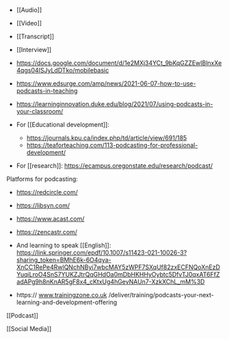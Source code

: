   - [[Audio]]
  - [[Video]]
  - [[Transcript]]
  - [[Interview]]

  - https://docs.google.com/document/d/1e2MXj34YCt_9bKqGZZEwIBlnxXe4qgs04ISJyLdDTko/mobilebasic
  - https://www.edsurge.com/amp/news/2021-06-07-how-to-use-podcasts-in-teaching
  - https://learninginnovation.duke.edu/blog/2021/07/using-podcasts-in-your-classroom/

  - For [[Educational development]]:
      - https://journals.kpu.ca/index.php/td/article/view/691/185
      - https://teaforteaching.com/113-podcasting-for-professional-development/

  - For [[research]]:
    https://ecampus.oregonstate.edu/research/podcast/

Platforms for podcasting:

  - https://redcircle.com/
  - https://libsyn.com/
  - https://www.acast.com/
  - https://zencastr.com/

  - And learning to speak [[English]]:
    https://link.springer.com/epdf/10.1007/s11423-021-10026-3?sharing_token=BMhE6k-6O4qya-XnCC1RePe4RwlQNchNByi7wbcMAY5zWPF7SXqUf82zxECFNQoXnEzDYuqiLroO4SnS7YUKZJtrQqGHdOa0mDbHKHHyOybtc5DfvTJ0qxAT6FfZadAPg9h8nKnAR5gF8x4_cKtxUg4hGevNAUn7-XzkXChL_mM%3D

  - https:// www.trainingzone.co.uk
    /deliver/training/podcasts-your-next-learning-and-development-offering

[[Podcast]]

[[Social Media]]